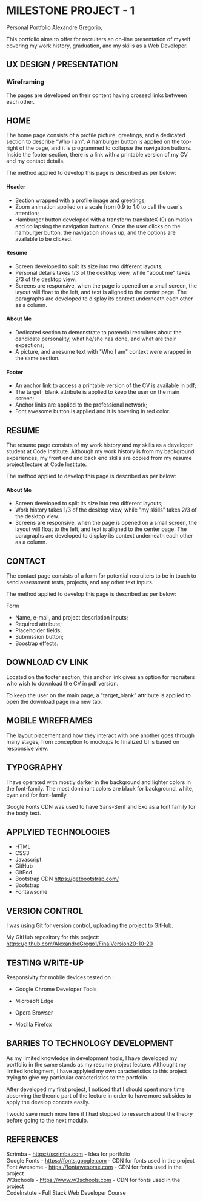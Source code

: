 # MILESTONE PROJECT - 1 
  
Personal Portfolio Alexandre Gregorio,

This portfolio aims to offer for recruiters an on-line presentation of myself covering my work history, graduation, and my skills as a Web Developer.


## UX DESIGN / PRESENTATION

### Wireframing

The pages are developed on their content having crossed links between each other.


## HOME 

The home page consists of a profile picture, greetings, and a dedicated section to describe "Who I am".
A hamburger button is applied on the top-right of the page, and it is programmed to collapse the navigation buttons. 
Inside the footer section, there is a link with a printable version of my CV and my contact details.

The method applied to develop this page is described as per below: <br>

#### Header
- Section wrapped with a profile image and greetings;
- Zoom animation applied on a scale from 0.9 to 1.0 to call the user's attention;
- Hamburger button developed with a transform translateX (0) animation and collapsing the navigation buttons. Once the user clicks on the hamburger button, the navigation shows up, and the options are available to be clicked. <br>

#### Resume 
- Screen developed to split its size into two different layouts;
- Personal details takes 1/3 of the desktop view, while "about me" takes 2/3 of the desktop view. 
- Screens are responsive, when the page is opened on a small screen, the layout will float to the left, and text is aligned to the center page. The paragraphs are developed to display its context underneath each other as a column.

#### About Me
- Dedicated section to demonstrate to potencial recruiters about the candidate personality, what he/she has done, and what are their expections;
- A picture, and a resume text with "Who I am" context were wrapped in the same section.

#### Footer 
- An anchor link to access a printable version of the CV is available in pdf;
- The target_ blank attribute is applied to keep the user on the main screen;
- Anchor links are applied to the professional network;
- Font awesome button is applied and it is hovering in red color.


## RESUME

The resume page consists of my work history and my skills as a developer student at Code Institute. 
Although my work history is from my background experiences, my front end and back end skills are copied from my resume project lecture at Code Institute.

The method applied to develop this page is described as per below: <br>

#### About Me
- Screen developed to split its size into two different layouts;
- Work history takes 1/3 of the desktop view, while "my skills" takes 2/3 of the desktop view. 
- Screens are responsive, when the page is opened on a small screen, the layout will float to the left, and text is aligned to the center page. The paragraphs are developed to display its context underneath each other as a column.


## CONTACT

The contact page consists of a form for potential recruiters to be in touch to send assessment tests, projects, and any other text inputs.

The method applied to develop this page is described as per below: <br>

Form
- Name, e-mail, and project description inputs;
- Required attribute;
- Placeholder fields;
- Submission button; 
- Boostrap effects.


## DOWNLOAD CV LINK

Located on the footer section, this anchor link gives an option for recruiters who wish to download the CV in pdf version. 

To keep the user on the main page, a "target_blank" attribute is applied to open the download page in a new tab.


## MOBILE WIREFRAMES

The layout placement and how they interact with one another goes through many stages, from conception to mockups to finalized UI is based on responsive view.


## TYPOGRAPHY

I have operated with mostly darker in the background and lighter colors in the font-family. The most dominant colors are black for background, white, cyan and for font-family.

Google Fonts CDN was used to have Sans-Serif and Exo as a font family for the body text.


## APPLYIED TECHNOLOGIES

* HTML
* CSS3
* Javascript
* GitHub
* GitPod
* Bootstrap CDN https://getbootstrap.com/
* Bootstrap
* Fontawsome 


## VERSION CONTROL

I was using Git for version control, uploading the project to GitHub.

My GitHub repository for this project:
https://github.com/AlexandreGrego1/FinalVersion20-10-20


## TESTING WRITE-UP

Responsivity for mobile devices tested on :

* Google Chrome Developer Tools

* Microsoft Edge

* Opera Browser

* Mozilla Firefox


## BARRIES TO TECHNOLOGY DEVELOPMENT

As my limited knowledge in development tools, I have developed my portfolio in the same stands as my resume project lecture. Althought my limited knologment, I have applyied my own caracteristics to this project trying to give my particular caracteristics to the portfolio. 

After developed my first project, I noticed that I should spent more time absorving the theoric part of the lecture in order to have more subsides to apply the develop concets easily. 

I would save much more time if I had stopped to research about the theory before going to the next modulo. 


## REFERENCES

Scrimba - https://scrimba.com - Idea for portfolio <br>
Google Fonts - https://fonts.google.com - CDN for fonts used in the project <br>
Font Awesome - https://fontawesome.com - CDN for fonts used in the project <br>
W3schools - https://www.w3schools.com - CDN for fonts used in the project <br>
CodeInstute - Full Stack Web Developer Course

